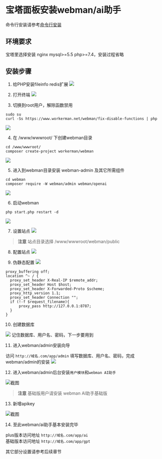 # 宝塔面板安装webman/ai助手

命令行安装请参考[命令行安装](base.md)

## 环境要求
宝塔里选择安装 nginx mysql>=5.5 php>=7.4，安装过程省略

## 安装步骤

1. 给PHP安装fileinfo redis扩展
  ![](../img/bt/extension.png)

2. 打开终端
  ![](../img/bt/console.png)

3. 切换到root用户，解除函数禁用
```shell
sudo su
curl -Ss https://www.workerman.net/webman/fix-disable-functions | php
```
   ![](../img/bt/disable-functions.png)

4. 在 /www/wwwroot/ 下创建webman目录
```shell
cd /www/wwwroot/
composer create-project workerman/webman
````
  ![](../img/bt/create-project.png)

5. 进入到webman目录安装 webman-admin 及其它所需组件
```shell
cd webman
composer require -W webman/admin webman/openai
```
  ![](../img/bt/composer-require-admin.png)

6. 启动webman
```shell
php start.php restart -d
```

  ![](../img/bt/start-webman.png)

7. 设置站点
   ![](../img/bt/create-site.png)

> **注意**
> 站点目录选择 /www/wwwroot/webman/public

8. 配置站点
   ![](../img/bt/proxy.png)

9. 伪静态配置
   ![](../img/bt/proxy-save.png)
```
proxy_buffering off;
location ^~ / {
  proxy_set_header X-Real-IP $remote_addr;
  proxy_set_header Host $host;
  proxy_set_header X-Forwarded-Proto $scheme;
  proxy_http_version 1.1;
  proxy_set_header Connection "";
  if (!-f $request_filename){
      proxy_pass http://127.0.0.1:8787;
  }
}
```

10. 创建数据库

![](../img/bt/create-database.png)
记住数据库、用户名、密码，下一步要用到

11. 进入webman/admin安装向导

访问 `http://域名.com/app/admin` 填写数据库、用户名、密码，完成webman/admin的安装
![](../img/bt/install-admin.png)

12. 进入webman/admin后台安装`用户模块`和`webman AI助手`

![截图](https://www.workerman.net/upload/img/20230823/2364e56e9f955f.png)

> **注意**
> 基础版用户请安装 webman AI助手基础版

13. 新增apikey

   ![截图](https://www.workerman.net/upload/img/20240318/1865f7a85153b3.png)

14. 至此webman/ai助手基本安装完毕

   plus版本访问地址 `http://域名.com/app/ai`  
   基础版本访问地址 `http://域名.com/app/gpt`  

其它部分设置请参考后续章节